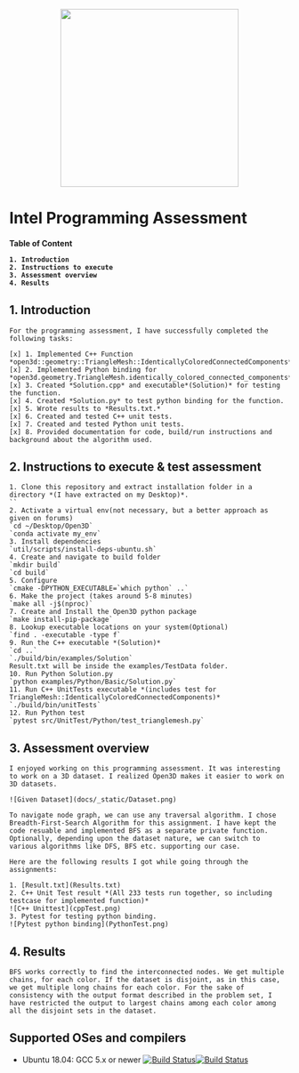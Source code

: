 <p align="center">
<img src="docs/_static/open3d_logo_horizontal.png" width="320" />
</p>

# Intel Programming Assessment

<h4>
	Table of Content

	1. Introduction
	2. Instructions to execute
	3. Assessment overview
	4. Results
</h4>


## 1. Introduction

	For the programming assessment, I have successfully completed the following tasks:

	[x] 1. Implemented C++ Function *open3d::geometry::TriangleMesh::IdenticallyColoredConnectedComponents*
	[x] 2. Implemented Python binding for *open3d.geometry.TriangleMesh.identically_colored_connected_components*
	[x] 3. Created *Solution.cpp* and executable*(Solution)* for testing the function.
	[x] 4. Created *Solution.py* to test python binding for the function.
	[x] 5. Wrote results to *Results.txt.*
	[x] 6. Created and tested C++ unit tests.
	[x] 7. Created and tested Python unit tests.
	[x] 8. Provided documentation for code, build/run instructions and background about the algorithm used.

## 2. Instructions to execute & test assessment
	1. Clone this repository and extract installation folder in a directory *(I have extracted on my Desktop)*.
	``
	2. Activate a virtual env(not necessary, but a better approach as given on forums)
	`cd ~/Desktop/Open3D`
	`conda activate my_env`
	3. Install dependencies
	`util/scripts/install-deps-ubuntu.sh`
	4. Create and navigate to build folder
	`mkdir build`
	`cd build`
	5. Configure
	`cmake -DPYTHON_EXECUTABLE=`which python` ..`
	6. Make the project (takes around 5-8 minutes)
	`make all -j$(nproc)`
	7. Create and Install the Open3D python package
	`make install-pip-package`
	8. Lookup executable locations on your system(Optional)
	`find . -executable -type f`
	9. Run the C++ executable *(Solution)*
	`cd ..`
	`./build/bin/examples/Solution`
	Result.txt will be inside the examples/TestData folder.
	10. Run Python Solution.py
	`python examples/Python/Basic/Solution.py`
	11. Run C++ UnitTests executable *(includes test for TriangleMesh::IdenticallyColoredConnectedComponents)*
	`./build/bin/unitTests`
	12. Run Python test
	`pytest src/UnitTest/Python/test_trianglemesh.py`

## 3. Assessment overview

	I enjoyed working on this programming assessment. It was interesting to work on a 3D dataset. I realized Open3D makes it easier to work on 3D datasets.

	![Given Dataset](docs/_static/Dataset.png)

	To navigate node graph, we can use any traversal algorithm. I chose Breadth-First-Search Algorithm for this assignment. I have kept the code resuable and implemented BFS as a separate private function. Optionally, depending upon the dataset nature, we can switch to various algorithms like DFS, BFS etc. supporting our case.

	Here are the following results I got while going through the assignments:
	
	1. [Result.txt](Results.txt)
	2. C++ Unit Test result *(All 233 tests run together, so including testcase for implemented function)*
	![C++ Unittest](cppTest.png)
	3. Pytest for testing python binding.
	![Pytest python binding](PythonTest.png)

## 4. Results
	BFS works correctly to find the interconnected nodes. We get multiple chains, for each color. If the dataset is disjoint, as in this case, we get multiple long chains for each color. For the sake of consistency with the output format described in the problem set, I have restricted the output to largest chains among each color among all the disjoint sets in the dataset.

	
	
	
	

## Supported OSes and compilers

* Ubuntu 18.04: GCC 5.x or newer [![Build Status](https://travis-ci.org/intel-isl/Open3D.svg?branch=master)](https://travis-ci.org/intel-isl/Open3D)[![Build Status](http://img.shields.io/travis/badges/badgerbadgerbadger.svg?style=flat-square)](https://travis-ci.org/badges/badgerbadgerbadger)